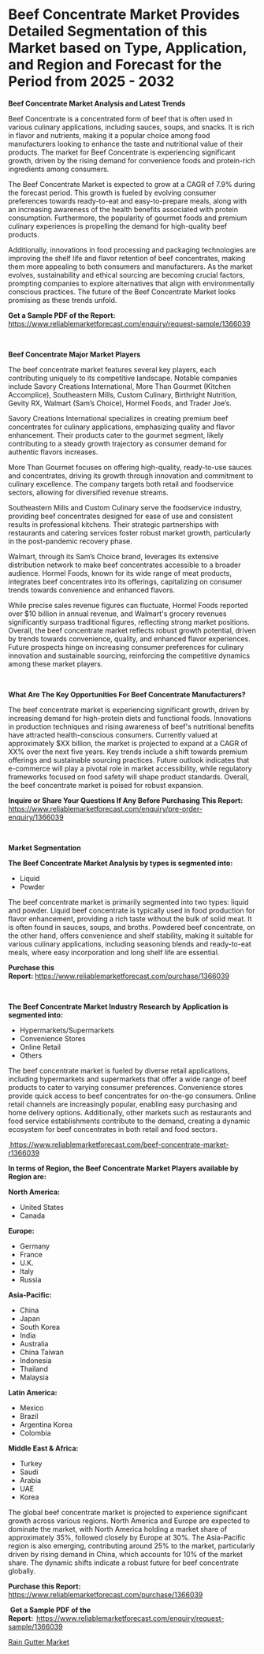 <p><h1>Beef Concentrate Market Provides Detailed Segmentation of this Market based on Type, Application, and Region and Forecast for the Period from 2025 - 2032</h1></p><p><strong>Beef Concentrate Market Analysis and Latest Trends</strong></p>
<p><p>Beef Concentrate is a concentrated form of beef that is often used in various culinary applications, including sauces, soups, and snacks. It is rich in flavor and nutrients, making it a popular choice among food manufacturers looking to enhance the taste and nutritional value of their products. The market for Beef Concentrate is experiencing significant growth, driven by the rising demand for convenience foods and protein-rich ingredients among consumers.</p><p>The Beef Concentrate Market is expected to grow at a CAGR of 7.9% during the forecast period. This growth is fueled by evolving consumer preferences towards ready-to-eat and easy-to-prepare meals, along with an increasing awareness of the health benefits associated with protein consumption. Furthermore, the popularity of gourmet foods and premium culinary experiences is propelling the demand for high-quality beef products. </p><p>Additionally, innovations in food processing and packaging technologies are improving the shelf life and flavor retention of beef concentrates, making them more appealing to both consumers and manufacturers. As the market evolves, sustainability and ethical sourcing are becoming crucial factors, prompting companies to explore alternatives that align with environmentally conscious practices. The future of the Beef Concentrate Market looks promising as these trends unfold.</p></p>
<p><strong>Get a Sample PDF of the Report:&nbsp;</strong> <a href="https://www.reliablemarketforecast.com/enquiry/request-sample/1366039?utm_campaign=3524&utm_medium=2&utm_source=Github&utm_content=ia&utm_term=22032025&utm_id=beef-concentrate">https://www.reliablemarketforecast.com/enquiry/request-sample/1366039</a></p>
<p>&nbsp;</p>
<p><strong>Beef Concentrate Major Market Players</strong></p>
<p><p>The beef concentrate market features several key players, each contributing uniquely to its competitive landscape. Notable companies include Savory Creations International, More Than Gourmet (Kitchen Accomplice), Southeastern Mills, Custom Culinary, Birthright Nutrition, Gevity RX, Walmart (Sam’s Choice), Hormel Foods, and Trader Joe’s.</p><p>Savory Creations International specializes in creating premium beef concentrates for culinary applications, emphasizing quality and flavor enhancement. Their products cater to the gourmet segment, likely contributing to a steady growth trajectory as consumer demand for authentic flavors increases.</p><p>More Than Gourmet focuses on offering high-quality, ready-to-use sauces and concentrates, driving its growth through innovation and commitment to culinary excellence. The company targets both retail and foodservice sectors, allowing for diversified revenue streams.</p><p>Southeastern Mills and Custom Culinary serve the foodservice industry, providing beef concentrates designed for ease of use and consistent results in professional kitchens. Their strategic partnerships with restaurants and catering services foster robust market growth, particularly in the post-pandemic recovery phase.</p><p>Walmart, through its Sam’s Choice brand, leverages its extensive distribution network to make beef concentrates accessible to a broader audience. Hormel Foods, known for its wide range of meat products, integrates beef concentrates into its offerings, capitalizing on consumer trends towards convenience and enhanced flavors.</p><p>While precise sales revenue figures can fluctuate, Hormel Foods reported over $10 billion in annual revenue, and Walmart's grocery revenues significantly surpass traditional figures, reflecting strong market positions. Overall, the beef concentrate market reflects robust growth potential, driven by trends towards convenience, quality, and enhanced flavor experiences. Future prospects hinge on increasing consumer preferences for culinary innovation and sustainable sourcing, reinforcing the competitive dynamics among these market players.</p></p>
<p>&nbsp;</p>
<p><strong>What Are The Key Opportunities For Beef Concentrate Manufacturers?</strong></p>
<p><p>The beef concentrate market is experiencing significant growth, driven by increasing demand for high-protein diets and functional foods. Innovations in production techniques and rising awareness of beef's nutritional benefits have attracted health-conscious consumers. Currently valued at approximately $XX billion, the market is projected to expand at a CAGR of XX% over the next five years. Key trends include a shift towards premium offerings and sustainable sourcing practices. Future outlook indicates that e-commerce will play a pivotal role in market accessibility, while regulatory frameworks focused on food safety will shape product standards. Overall, the beef concentrate market is poised for robust expansion.</p></p>
<p><strong>Inquire or Share Your Questions If Any Before Purchasing This Report:</strong> <a href="https://www.reliablemarketforecast.com/enquiry/pre-order-enquiry/1366039?utm_campaign=3524&utm_medium=2&utm_source=Github&utm_content=ia&utm_term=22032025&utm_id=beef-concentrate">https://www.reliablemarketforecast.com/enquiry/pre-order-enquiry/1366039</a></p>
<p>&nbsp;</p>
<p><strong>Market Segmentation</strong></p>
<p><strong>The Beef Concentrate Market Analysis by types is segmented into:</strong></p>
<p><ul><li>Liquid</li><li>Powder</li></ul></p>
<p><p>The beef concentrate market is primarily segmented into two types: liquid and powder. Liquid beef concentrate is typically used in food production for flavor enhancement, providing a rich taste without the bulk of solid meat. It is often found in sauces, soups, and broths. Powdered beef concentrate, on the other hand, offers convenience and shelf stability, making it suitable for various culinary applications, including seasoning blends and ready-to-eat meals, where easy incorporation and long shelf life are essential.</p></p>
<p><strong>Purchase this Report:&nbsp;</strong><a href="https://www.reliablemarketforecast.com/purchase/1366039?utm_campaign=3524&utm_medium=2&utm_source=Github&utm_content=ia&utm_term=22032025&utm_id=beef-concentrate">https://www.reliablemarketforecast.com/purchase/1366039</a></p>
<p>&nbsp;</p>
<p><strong>The Beef Concentrate Market Industry Research by Application is segmented into:</strong></p>
<p><ul><li>Hypermarkets/Supermarkets</li><li>Convenience Stores</li><li>Online Retail</li><li>Others</li></ul></p>
<p><p>The beef concentrate market is fueled by diverse retail applications, including hypermarkets and supermarkets that offer a wide range of beef products to cater to varying consumer preferences. Convenience stores provide quick access to beef concentrates for on-the-go consumers. Online retail channels are increasingly popular, enabling easy purchasing and home delivery options. Additionally, other markets such as restaurants and food service establishments contribute to the demand, creating a dynamic ecosystem for beef concentrates in both retail and food sectors.</p></p>
<p><a href="https://www.reliablemarketforecast.com/beef-concentrate-market-r1366039?utm_campaign=3524&utm_medium=2&utm_source=Github&utm_content=ia&utm_term=22032025&utm_id=beef-concentrate">&nbsp;https://www.reliablemarketforecast.com/beef-concentrate-market-r1366039</a></p>
<p><strong>In terms of Region, the Beef Concentrate Market Players available by Region are:</strong></p>
<p>
    <p> <strong> North America: </strong>
        <ul>
            <li>United States</li>
            <li>Canada</li>
        </ul>
        </p> 
    <p> <strong> Europe: </strong>
        <ul>
            <li>Germany</li>
            <li>France</li>
            <li>U.K.</li>
            <li>Italy</li>
            <li>Russia</li>
        </ul>
        </p> 
    <p> <strong> Asia-Pacific: </strong>
        <ul>
            <li>China</li>
            <li>Japan</li>
            <li>South Korea</li>
            <li>India</li>
            <li>Australia</li>
            <li>China Taiwan</li>
            <li>Indonesia</li>
            <li>Thailand</li>
            <li>Malaysia</li>
        </ul>
        </p> 
    <p> <strong> Latin America: </strong>
        <ul>
            <li>Mexico</li>
            <li>Brazil</li>
            <li>Argentina Korea</li>
            <li>Colombia</li>
        </ul>
        </p> 
    <p> <strong> Middle East & Africa: </strong>
        <ul>
            <li>Turkey</li>
            <li>Saudi</li>
            <li>Arabia</li>
            <li>UAE</li>
            <li>Korea</li>
        </ul>
    </p>
    </p>
<p><p>The global beef concentrate market is projected to experience significant growth across various regions. North America and Europe are expected to dominate the market, with North America holding a market share of approximately 35%, followed closely by Europe at 30%. The Asia-Pacific region is also emerging, contributing around 25% to the market, particularly driven by rising demand in China, which accounts for 10% of the market share. The dynamic shifts indicate a robust future for beef concentrate globally.</p></p>
<p><strong>Purchase this Report: </strong><a href="https://www.reliablemarketforecast.com/purchase/1366039?utm_campaign=3524&utm_medium=2&utm_source=Github&utm_content=ia&utm_term=22032025&utm_id=beef-concentrate">https://www.reliablemarketforecast.com/purchase/1366039</a></p>
<p>&nbsp;<strong>Get a Sample PDF of the Report:&nbsp;&nbsp;</strong><a href="https://www.reliablemarketforecast.com/enquiry/request-sample/1366039?utm_campaign=3524&utm_medium=2&utm_source=Github&utm_content=ia&utm_term=22032025&utm_id=beef-concentrate">https://www.reliablemarketforecast.com/enquiry/request-sample/1366039</a></p>
<p><strong></strong></p>
<p><p><a href="https://github.com/guleealhani/Market-Research-Report-List-1/blob/main/rain-gutter-market.md?utm_campaign=3524&utm_medium=2&utm_source=Github&utm_content=ia&utm_term=22032025&utm_id=beef-concentrate">Rain Gutter Market</a></p></p>